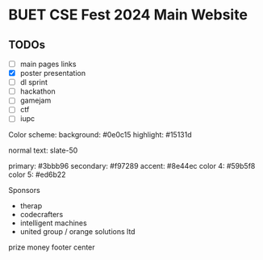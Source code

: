 # BUET CSE Fest 2024 Main Website

## TODOs

- [ ] main pages links
- [x] poster presentation
- [ ] dl sprint
- [ ] hackathon
- [ ] gamejam
- [ ] ctf
- [ ] iupc

Color scheme:
background: #0e0c15
highlight: #15131d

normal text: slate-50

primary: #3bbb96
secondary: #f97289
accent: #8e44ec
color 4: #59b5f8
color 5: #ed6b22

Sponsors

- therap
- codecrafters
- intelligent machines
- united group / orange solutions ltd

prize money
footer center
